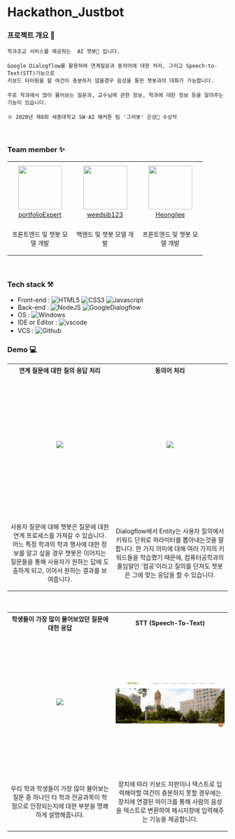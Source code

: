 # Hackathon_Justbot

### 프로젝트 개요 :scroll:
   
```
학과조교 서비스를 제공하는  AI 챗봇🦾 입니다.

Google Dialogflow를 활용하여 연계질문과 동의어에 대한 처리, 그리고 Speech-to-Text(STT)기능으로 
키보드 타이핑을 할 여건이 충분하지 않을경우 음성을 통한 챗봇과의 대화가 가능합니다.

주로 학과에서 많이 물어보는 질문과, 교수님에 관한 정보, 학과에 대한 정보 등을 알려주는 기능이 있습니다.

※ 2020년 제8회 세종대학교 SW·AI 해커톤 팀 '그저봇' 은상🥈 수상작
```
　
　
### Team member :sparkles:
<table>
  <tr height="140px">
    <td align="center" width="135px">
        <a href="https://github.com/portfolioExpert"><img height="100px" width="100px" src="https://avatars.githubusercontent.com/u/52316270?v=4"/></a>
        <br />
        <a href="https://github.com/portfolioExpert">portfolioExpert</a>
    </td>
    <td align="center" width="135px">
        <a href="https://github.com/weedsib123"><img height="100px" width="100px" src="https://avatars.githubusercontent.com/u/43855036?v=4"/></a>
        <br />
        <a href="https://github.com/weedsib123">weedsib123</a>
    </td>
    <td align="center" width="135px">
        <a href="https://github.com/Heongilee"><img height="100px" width="100px" src="https://avatars.githubusercontent.com/u/55871242?v=4"/></a>
        <br />
        <a href="https://github.com/Heongilee">Heongilee</a>
    </td>
  </tr>
  <tr height="50px">
    <td align="center">
      <p>프론트엔드 및 
        챗봇 모델 개발</p>
    </td>
    <td align="center">
      <p>백엔드 및 
        챗봇 모델 개발</p>
    </td>
    <td align="center">
      <p>프론트엔드 및 
        챗봇 모델 개발</p>
    </td>
  </tr>
</table>
　
   
### Tech stack :hammer_and_pick:

- Front-end : ![HTML5](https://img.shields.io/badge/HTML5-%20-%23E34F26?logo=HTML5) ![CSS3](https://img.shields.io/badge/CSS3-%20-%231572B6?logo=css3) ![Javascript](https://img.shields.io/badge/Javascript-%20-%23F7DF1E?logo=javascript)   
- Back-end : ![NodeJS](https://img.shields.io/badge/NodeJS-express%20server-%23339933?logo=Node.js) ![GoogleDialogflow](https://img.shields.io/badge/Google%20Dialogflow-NLP%20engine-%23FF9800?logo=Dialogflow)   
- OS : ![Windows](https://img.shields.io/badge/Windows-10-%230078D6?logo=windows)   
- IDE or Editor : ![vscode](https://img.shields.io/badge/vscode-%20-%23007ACC?logo=Visual%20Studio%20Code)   
- VCS : ![Github](https://img.shields.io/badge/Github-%23181717?logo=GitHub)
　
   
### Demo :computer:
   
<table>
  <th align="center" width="405px">연계 질문에 대한 질의 응답 처리</th>
  <th align="center" width="405px">동의어 처리</th>
  <tr height="318px">
    <td align="center" width="405px">
      <img src="https://user-images.githubusercontent.com/55871242/129652593-0f869377-1225-4885-8cb0-691b2e73c7b2.png" width="400px" />
    </td>
    <td align="center" width="405px">
      <img src="https://user-images.githubusercontent.com/55871242/129662496-ec06937a-c204-4a19-8c1c-d86c3e7a4cad.png" width="400px" />
    </td>
  </tr>
  <tr height="50px">
    <td align="center" width="405px">
      <p>사용자 질문에 대해 챗봇은 질문에 대한 연계 프로세스를 가져갈 수 있습니다. 어느 특정 학과의 학과 행사에 대한 정보를 알고 싶을 경우 챗봇은 이어지는 질문들을 통해 사용자가 원하는 답에 도출하게 되고, 이어서 원하는 결과를 보여줍니다.</p>
    </td>
    <td align="center" width="405px">
      <p>Dialogflow에서 Entity는 사용자 질의에서 키워드 단위로 파라미터를 뽑아내는것을 말합니다. 한 가지 의미에 대해 여러 가지의 키워드들을 학습했기 때문에, 컴퓨터공학과의 줄임말인 '컴공'이라고 질의를 던져도 챗봇은 그에 맞는 응답을 할 수 있습니다.</p>
    </td>
  </tr>
</table>
　
<table>
  <th align="center" width="405px">학생들이 가장 많이 물어보았던 질문에 대한 응답</th>
  <th align="center" width="405px">STT (Speech-To-Text)</th>
  <tr height="318px">
    <td align="center" width="405px">
      <img src="https://user-images.githubusercontent.com/55871242/129662903-cc688e57-0b47-4fad-84d2-9be6ed83b6a0.png" width="400px" />
    </td>
    <td align="center" width="405px">
      <img src="https://github.com/Heongilee/Hackathon_Justbot/blob/master/public/asset/STT.gif?raw=true" width="400px" />
    </td>
  </tr>
  <tr height="50px">
    <td align="center" width="405px">
      <p>우리 학과 학생들이 가장 많이 물어보는 질문 중 하나인 타 학과 전공과목이 학점으로 인정되는지에 대한 부분을 명쾌하게 설명해줍니다.</p>
    </td>
    <td align="center" width="405px">
      <p>장치에 따라 키보드 자판이나 텍스트로 입력해야할 여건이 충분하지 못할 경우에는 장치에 연결된 마이크를 통해 사람의 음성을 텍스트로 변환하여 메시지창에 입력해주는 기능을 제공합니다.</p>
    </td>
  </tr>
</table>
